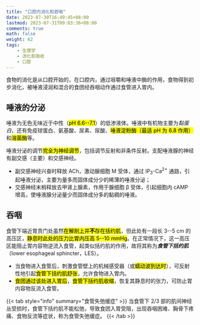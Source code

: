 ```yaml
---
title: "口腔内消化和吞咽"
date: 2023-07-30T16:49:45+08:00
lastmod: 2023-07-31T09:03:36+08:00
comments: true
math: false
weight: 62
tags:
    - 生理学
    - 消化和吸收
    - 口腔
---
```


食物的消化是从口腔开始的，在口腔内，通过咀嚼和唾液中酶的作用，食物得到初步消化，被唾液浸润和混合的食团经吞咽动作通过食管进入胃内。

<!--more-->

## 唾液的分泌

唾液为无色无味近于中性（<mark>pH 6.6--7.1</mark>）的低渗液体。唾液中有机物主要为*黏蛋白*，还有免疫球蛋白、氨基酸、尿素、尿酸、<mark>唾液淀粉酶（最适 pH 为 6.8 作用）</mark>和<mark>溶菌酶</mark>等。

唾液分泌的调节<mark>完全为神经调节</mark>，包括调节反射和非条件反射。支配唾液腺的神经有副交感（主要）和交感神经。

- 副交感神经兴奋时释放 ACh，激动腺细胞 M 受体，通过 IP<sub>3</sub>-Ca<sup>2+</sup> 通路，引起唾液分泌，主要为量多而固体成分少的稀薄的唾液分泌；
- 交感神经末梢释放去甲肾上腺素，作用于腺细胞 β 受体，引起细胞内 cAMP 增高，使唾液腺分泌量少而固体成分多的黏稠的唾液。

## 吞咽

食管下端近胃贲门处虽然<mark>在解剖上并**不**存在括约肌</mark>，但此处有一段长 3--5 cm 的高压区，<mark>静息时此处的压力比胃内压高 5--10 mmHg</mark>。在正常情况下，这一高压区能阻止胃内容物逆流入食管，起类似括约肌的作用，故将其称为***食管下括约肌***（lower esophageal sphincter，LES）。

- 当食物进入食管后，刺激食管壁上的机械感受器（或<mark>蠕动波到达时</mark>），可反射性地引起<mark>食管下括约肌舒张</mark>，允许食物进入胃内。
- <mark>食团通过该处进入胃后</mark>，<mark>食管下括约肌收缩</mark>，恢复其静息时的张力，可防止胃内容物反流入食管。

{{< tab style="info" summary="食管失弛缓症" >}}
当食管下 2/3 部的肌间神经丛受损时，食管下括约肌不能松弛，导致食团入胃受阻，出现吞咽困难、胸骨下疼痛、食物反流等症状，称为食管失弛缓症。
{{< /tab >}}
